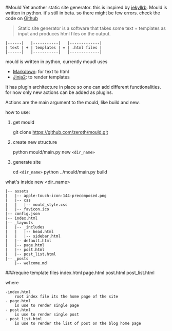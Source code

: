 #Mould
Yet another static site generator.
this is inspired by [jekyllrb](http://jekyllrb.com).
Mould is written in python. it's still in beta. so there might be few errors.
check the code on [Github](https://github.com/zeroth/mould)

> Static site generator is a software that takes some text + templates as 
input and produces html files on the output.


    |------|   |-----------|   |-------------|
    | text | + | templates | = | .html files |
    |------|   |-----------|   |-------------|


mould is written in python,
currently moudl uses 
- [Markdown](https://en.wikipedia.org/wiki/Markdown): for text to html
- [Jinja2](http://jinja.pocoo.org/docs/dev/): to render templates

It has plugin architecture in place so one can add different functionalities. 
for now only new actions can be added as plugins.

Actions are the main argument to the mould, like build and new.

how to use:

1. get mould

    git clone https://github.com/zeroth/mould.git

2. create new structure
    
    python mould/main.py new `<dir_name>`

3. generate site

    cd `<dir_name>`
    python ../mould/main.py build


what's inside new <dir_name>

    |-- assets
    |   |-- apple-touch-icon-144-precomposed.png
    |   |-- css
    |   |   |-- mould_style.css
    |   |-- favicon.ico
    |-- config.json
    |-- index.html
    |-- _layouts
    |   |-- _includes
    |   |   |-- head.html
    |   |   |-- sidebar.html
    |   |-- default.html
    |   |-- page.html
    |   |-- post.html
    |   |-- post_list.html
    |-- _posts
        |-- welcome.md

###require template files
index.html
page.html
post.html
post_list.html

where

    -index.html
        root index file its the home page of the site
    - page.html 
        is use to render single page
    - post.html
        is use to render single post
    - post_list.html
        is use to render the list of post on the blog home page

